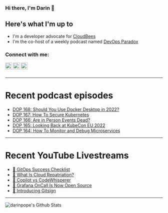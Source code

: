 ### Hi there, I'm Darin 👋

## Here's what I'm up to
- I'm a developer advocate for [CloudBees][cloudbees-website]
- I'm the co-host of a weekly podcast named [DevOps Paradox][dop-website]

### Connect with me:

[<img align="left" alt="darinpope | Twitter" width="22px" src="https://cdn.jsdelivr.net/npm/simple-icons@v3/icons/twitter.svg" />][twitter]
[<img align="left" alt="darinpope | LinkedIn" width="22px" src="https://cdn.jsdelivr.net/npm/simple-icons@v3/icons/linkedin.svg" />][linkedin]
[<img align="left" alt="darinpope | Instagram" width="22px" src="https://cdn.jsdelivr.net/npm/simple-icons@v3/icons/instagram.svg" />][instagram]

<br />
<br />

---

# Recent podcast episodes
<!-- BLOG-POST-LIST:START -->
- [DOP 168: Should You Use Docker Desktop in 2022?](https://www.devopsparadox.com/episodes/should-you-use-docker-desktop-in-2022-168/)
- [DOP 167: How To Secure Kubernetes](https://www.devopsparadox.com/episodes/how-to-secure-kubernetes-167/)
- [DOP 166: Are in Person Events Dead?](https://www.devopsparadox.com/episodes/are-in-person-events-dead-166/)
- [DOP 165: Looking Back at KubeCon EU 2022](https://www.devopsparadox.com/episodes/looking-back-at-kubecon-eu-2022-165/)
- [DOP 164: How To Monitor and Debug Microservices](https://www.devopsparadox.com/episodes/how-to-monitor-and-debug-microservices-164/)
<!-- BLOG-POST-LIST:END -->

---

# Recent YouTube Livestreams
<!-- YOUTUBE:START -->
- [🔴 GitOps Success Checklist](https://www.youtube.com/watch?v=BBYbrD5iJAo)
- [🔴 What Is Cloud Repatriation?](https://www.youtube.com/watch?v=E_jEIXGoaqc)
- [🔴 Copilot vs CodeWhisperer](https://www.youtube.com/watch?v=2BPEUNis0v0)
- [🔴 Grafana OnCall Is Now Open Source](https://www.youtube.com/watch?v=wb1jvO_WTM4)
- [🔴 Introducing Gitsign](https://www.youtube.com/watch?v=YwnLb-UeSaU)
<!-- YOUTUBE:END -->

---

<img align="left" alt="darinpope's Github Stats" src="https://github-readme-stats.codestackr.vercel.app/api?username=darinpope&show_icons=true&hide_border=true" />


[website]: https://www.darinpope.com/
[twitter]: https://twitter.com/darinpope
[youtube]: https://youtube.com/darinpope
[instagram]: https://instagram.com/darinpope
[linkedin]: https://linkedin.com/in/darinpope
[cloudbees-website]: https://www.cloudbees.com/
[dop-website]: https://www.devopsparadox.com/

<!--
**darinpope/darinpope** is a ✨ _special_ ✨ repository because its `README.md` (this file) appears on your GitHub profile.

Here are some ideas to get you started:

- 🔭 I’m currently working on ...
- 🌱 I’m currently learning ...
- 👯 I’m looking to collaborate on ...
- 🤔 I’m looking for help with ...
- 💬 Ask me about ...
- 📫 How to reach me: ...
- 😄 Pronouns: ...
- ⚡ Fun fact: ...
-->
